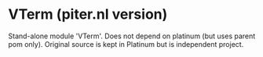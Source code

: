 VTerm (piter.nl version)
===

Stand-alone module 'VTerm'.
Does not depend on platinum (but uses parent pom only).
Original source is kept in Platinum but is independent project.
